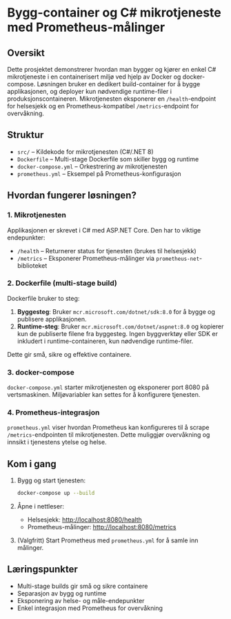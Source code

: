 # Bygg-container og C# mikrotjeneste med Prometheus-målinger

## Oversikt
Dette prosjektet demonstrerer hvordan man bygger og kjører en enkel C# mikrotjeneste i en containerisert miljø ved hjelp av Docker og docker-compose. Løsningen bruker en dedikert build-container for å bygge applikasjonen, og deployer kun nødvendige runtime-filer i produksjonscontaineren. Mikrotjenesten eksponerer en `/health`-endpoint for helsesjekk og en Prometheus-kompatibel `/metrics`-endpoint for overvåkning.

## Struktur

- `src/` – Kildekode for mikrotjenesten (C#/.NET 8)
- `Dockerfile` – Multi-stage Dockerfile som skiller bygg og runtime
- `docker-compose.yml` – Orkestrering av mikrotjenesten
- `prometheus.yml` – Eksempel på Prometheus-konfigurasjon

## Hvordan fungerer løsningen?

### 1. Mikrotjenesten
Applikasjonen er skrevet i C# med ASP.NET Core. Den har to viktige endepunkter:

- `/health` – Returnerer status for tjenesten (brukes til helsesjekk)
- `/metrics` – Eksponerer Prometheus-målinger via `prometheus-net`-biblioteket

### 2. Dockerfile (multi-stage build)
Dockerfile bruker to steg:

1. **Byggesteg**: Bruker `mcr.microsoft.com/dotnet/sdk:8.0` for å bygge og publisere applikasjonen.
2. **Runtime-steg**: Bruker `mcr.microsoft.com/dotnet/aspnet:8.0` og kopierer kun de publiserte filene fra byggesteg. Ingen byggverktøy eller SDK er inkludert i runtime-containeren, kun nødvendige runtime-filer.

Dette gir små, sikre og effektive containere.

### 3. docker-compose
`docker-compose.yml` starter mikrotjenesten og eksponerer port 8080 på vertsmaskinen. Miljøvariabler kan settes for å konfigurere tjenesten.

### 4. Prometheus-integrasjon
`prometheus.yml` viser hvordan Prometheus kan konfigureres til å scrape `/metrics`-endpointen til mikrotjenesten. Dette muliggjør overvåkning og innsikt i tjenestens ytelse og helse.

## Kom i gang

1. Bygg og start tjenesten:
	```bash
	docker-compose up --build
	```
2. Åpne i nettleser:
	- Helsesjekk: [http://localhost:8080/health](http://localhost:8080/health)
	- Prometheus-målinger: [http://localhost:8080/metrics](http://localhost:8080/metrics)

3. (Valgfritt) Start Prometheus med `prometheus.yml` for å samle inn målinger.

## Læringspunkter
- Multi-stage builds gir små og sikre containere
- Separasjon av bygg og runtime
- Eksponering av helse- og måle-endepunkter
- Enkel integrasjon med Prometheus for overvåkning